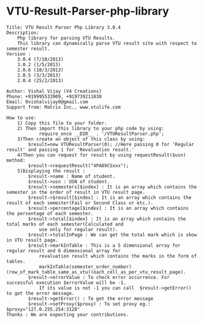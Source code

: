 VTU-Result-Parser-php-library
=============================
	Title: VTU Result Parser Php Library 3.0.4
	Description:
		Php library for parsing VTU Results.
		This library can dynamically parse VTU result site with respect to semester result.
	Version :
		3.0.4 (7/10/2013)
		3.0.2 (1/5/2013)
		2.0.6 (18/3/2013)
		2.0.5 (3/3/2013) 
		2.0.4 (25/2/2013)
	
	Author: Vishal Vijay (V4 Creations)
	Phone: +919995533909, +919739211838
	Email: 0vishalvijay0@gmail.com
	Support from: Matrix Inc., www.vtulife.com
	
	How to use:
		1) Copy this file to your folder.
		2) Then import this library to your php code by using:
				require_once __DIR__ . '/VTUResultParser.php';
		3)Then create an object of this class by using:
			$result=new VTUResultParser(0); //Here passing 0 for 'Regular result' and passing 1 for 'Revaluation result.' 
		4)Then you can request for result by using requestResult($usn) method:
			$result->requestResult("4PA09CSxxx");
		5)Displaying the result :
			$result->name : Name of student.
			$result->usn : USN of student.
			$result->semesters[$index] : It is an array which contains the semester in the order of result in VTU result page.
			$result->$result[$index] : It is an array which contains the result of each semester(Fail or Second Class or etc.).
			$result->percentage[$index] : It is an array which contains the persentage of each semester.
			$result->total[$index] : It is an array which contains the total marks of each semester(Calculated and
				use only for regular result).
			$result->totalInPage : We can get the total mark which is show in VTU result page.
			$result->markInTable : This is a 5 dimensional array for regular result and 6 dimensional array for
				revaluation result which contains the marks in the form of tables.
				markInTable(semester_order_number)(row_of_mark_table_same_as_vtu)(each_cell_as_per_vtu_result_page).		
			$result->errorValue : To check error occurrence. For successful execution $errorValue will be -1.
				If its value is not -1 you can call  $result->getError() to get the error message.
			$result->getError() : To get the error message
			$result->setProxy($proxy) : To set proxy eg.: $proxy="127.0.255.254:3128"
	Thanks : We are expecting your contributions.
